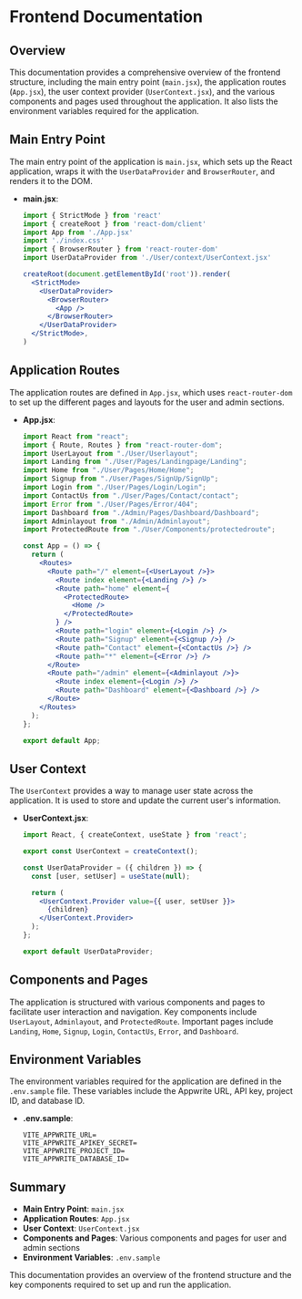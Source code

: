 # Frontend Documentation

## Overview
This documentation provides a comprehensive overview of the frontend structure, including the main entry point (`main.jsx`), the application routes (`App.jsx`), the user context provider (`UserContext.jsx`), and the various components and pages used throughout the application. It also lists the environment variables required for the application.

## Main Entry Point
The main entry point of the application is `main.jsx`, which sets up the React application, wraps it with the `UserDataProvider` and `BrowserRouter`, and renders it to the DOM.

- **main.jsx**:
  ```jsx
  import { StrictMode } from 'react'
  import { createRoot } from 'react-dom/client'
  import App from './App.jsx'
  import './index.css'
  import { BrowserRouter } from 'react-router-dom'
  import UserDataProvider from './User/context/UserContext.jsx'

  createRoot(document.getElementById('root')).render(
    <StrictMode>
      <UserDataProvider>
        <BrowserRouter>
          <App />
        </BrowserRouter>
      </UserDataProvider>
    </StrictMode>,
  )
  ```

## Application Routes
The application routes are defined in `App.jsx`, which uses `react-router-dom` to set up the different pages and layouts for the user and admin sections.

- **App.jsx**:
  ```jsx
  import React from "react";
  import { Route, Routes } from "react-router-dom";
  import UserLayout from "./User/Userlayout";
  import Landing from "./User/Pages/Landingpage/Landing";
  import Home from "./User/Pages/Home/Home";
  import Signup from "./User/Pages/SignUp/SignUp";
  import Login from "./User/Pages/Login/Login";
  import ContactUs from "./User/Pages/Contact/contact";
  import Error from "./User/Pages/Error/404";
  import Dashboard from "./Admin/Pages/Dashboard/Dashboard";
  import Adminlayout from "./Admin/Adminlayout";
  import ProtectedRoute from "./User/Components/protectedroute";

  const App = () => {
    return (
      <Routes>
        <Route path="/" element={<UserLayout />}>
          <Route index element={<Landing />} />
          <Route path="home" element={
            <ProtectedRoute>
              <Home />
            </ProtectedRoute>
          } />
          <Route path="login" element={<Login />} />
          <Route path="Signup" element={<Signup />} />
          <Route path="Contact" element={<ContactUs />} />
          <Route path="*" element={<Error />} />
        </Route>
        <Route path="/admin" element={<Adminlayout />}>
          <Route index element={<Login />} />
          <Route path="Dashboard" element={<Dashboard />} />
        </Route>
      </Routes>
    );
  };

  export default App;
  ```

## User Context
The `UserContext` provides a way to manage user state across the application. It is used to store and update the current user's information.

- **UserContext.jsx**:
  ```jsx
  import React, { createContext, useState } from 'react';

  export const UserContext = createContext();

  const UserDataProvider = ({ children }) => {
    const [user, setUser] = useState(null);

    return (
      <UserContext.Provider value={{ user, setUser }}>
        {children}
      </UserContext.Provider>
    );
  };

  export default UserDataProvider;
  ```

## Components and Pages
The application is structured with various components and pages to facilitate user interaction and navigation. Key components include `UserLayout`, `Adminlayout`, and `ProtectedRoute`. Important pages include `Landing`, `Home`, `Signup`, `Login`, `ContactUs`, `Error`, and `Dashboard`.

## Environment Variables
The environment variables required for the application are defined in the `.env.sample` file. These variables include the Appwrite URL, API key, project ID, and database ID.

- **.env.sample**:
  ```
  VITE_APPWRITE_URL=
  VITE_APPWRITE_APIKEY_SECRET=
  VITE_APPWRITE_PROJECT_ID=
  VITE_APPWRITE_DATABASE_ID=
  ```

## Summary
- **Main Entry Point**: `main.jsx`
- **Application Routes**: `App.jsx`
- **User Context**: `UserContext.jsx`
- **Components and Pages**: Various components and pages for user and admin sections
- **Environment Variables**: `.env.sample`

This documentation provides an overview of the frontend structure and the key components required to set up and run the application.
